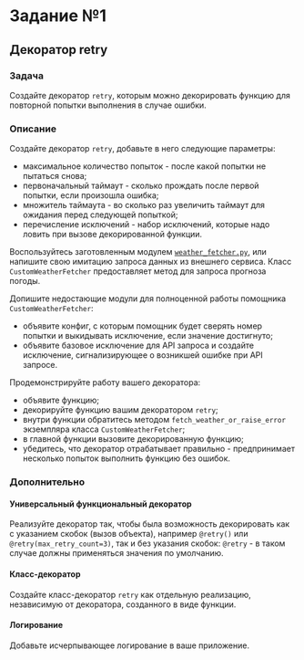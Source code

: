 # Задание №1

## Декоратор retry

### Задача

Создайте декоратор `retry`, которым можно декорировать функцию для повторной попытки выполнения в случае ошибки.

### Описание

Создайте декоратор `retry`, добавьте в него следующие параметры:

- максимальное количество попыток - после какой попытки не пытаться снова;
- первоначальный таймаут - сколько прождать после первой попытки, если произошла ошибка;
- множитель таймаута - во сколько раз увеличить таймаут для ожидания перед следующей попыткой;
- перечисление исключений - набор исключений, которые надо ловить при вызове декорированной функции.

Воспользуйтесь заготовленным модулем [`weather_fetcher.py`](weather_fetcher.py),
или напишите свою имитацию запроса данных из внешнего сервиса.
Класс `CustomWeatherFetcher` предоставляет метод для запроса прогноза погоды.

Допишите недостающие модули для полноценной работы помощника `CustomWeatherFetcher`:

- объявите конфиг, с которым помощник будет сверять номер попытки и выкидывать исключение, если значение достигнуто;
- объявите базовое исключение для API запроса и создайте исключение, сигнализирующее о возникшей ошибке при API запросе.

Продемонстрируйте работу вашего декоратора:

- объявите функцию;
- декорируйте функцию вашим декоратором `retry`;
- внутри функции обратитесь методом `fetch_weather_or_raise_error` экземпляра класса `CustomWeatherFetcher`;
- в главной функции вызовите декорированную функцию;
- убедитесь, что декоратор отрабатывает правильно - предпринимает несколько попыток выполнить функцию без ошибок.

### Дополнительно

#### Универсальный функциональный декоратор

Реализуйте декоратор так, чтобы была возможность декорировать как с указанием скобок (вызов объекта),
например `@retry()` или `@retry(max_retry_count=3)`,
так и без указания скобок: `@retry` - в таком случае должны применяться значения по умолчанию.

#### Класс-декоратор

Создайте класс-декоратор `retry` как отдельную реализацию, независимую от декоратора, созданного в виде функции.

#### Логирование

Добавьте исчерпывающее логирование в ваше приложение.
